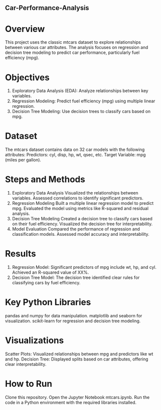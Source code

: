 ## Car-Performance-Analysis

# Overview
This project uses the classic mtcars dataset to explore relationships between various car attributes. The analysis focuses on regression and decision tree modeling to predict car performance, particularly fuel efficiency (mpg).

# Objectives
1. Exploratory Data Analysis (EDA): Analyze relationships between key variables.
2. Regression Modeling: Predict fuel efficiency (mpg) using multiple linear regression.
3. Decision Tree Modeling: Use decision trees to classify cars based on mpg.

# Dataset
The mtcars dataset contains data on 32 car models with the following attributes:
Predictors: cyl, disp, hp, wt, qsec, etc.
Target Variable: mpg (miles per gallon).

# Steps and Methods
1. Exploratory Data Analysis
Visualized the relationships between variables.
Assessed correlations to identify significant predictors.
2. Regression Modeling
Built a multiple linear regression model to predict mpg.
Evaluated the model using metrics like R-squared and residual analysis.
3. Decision Tree Modeling
Created a decision tree to classify cars based on their fuel efficiency.
Visualized the decision tree for interpretability.
4. Model Evaluation
Compared the performance of regression and classification models.
Assessed model accuracy and interpretability.

# Results
1. Regression Model:
Significant predictors of mpg include wt, hp, and cyl.
Achieved an R-squared value of XX%.
2. Decision Tree Model:
The decision tree identified clear rules for classifying cars by fuel efficiency.

# Key Python Libraries
pandas and numpy for data manipulation.
matplotlib and seaborn for visualization.
scikit-learn for regression and decision tree modeling.

# Visualizations
Scatter Plots:
Visualized relationships between mpg and predictors like wt and hp.
Decision Tree:
Displayed splits based on car attributes, offering clear interpretability.

# How to Run
Clone this repository.
Open the Jupyter Notebook mtcars.ipynb.
Run the code in a Python environment with the required libraries installed.
